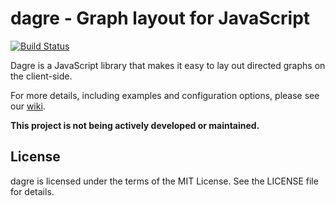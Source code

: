 # dagre - Graph layout for JavaScript

[![Build Status](https://secure.travis-ci.org/cpettitt/dagre.png?branch=master)](http://travis-ci.org/cpettitt/dagre)

Dagre is a JavaScript library that makes it easy to lay out directed graphs on
the client-side.

For more details, including examples and configuration options, please see our
[wiki](https://github.com/cpettitt/dagre/wiki).

**This project is not being actively developed or maintained.**

## License

dagre is licensed under the terms of the MIT License. See the LICENSE file
for details.
